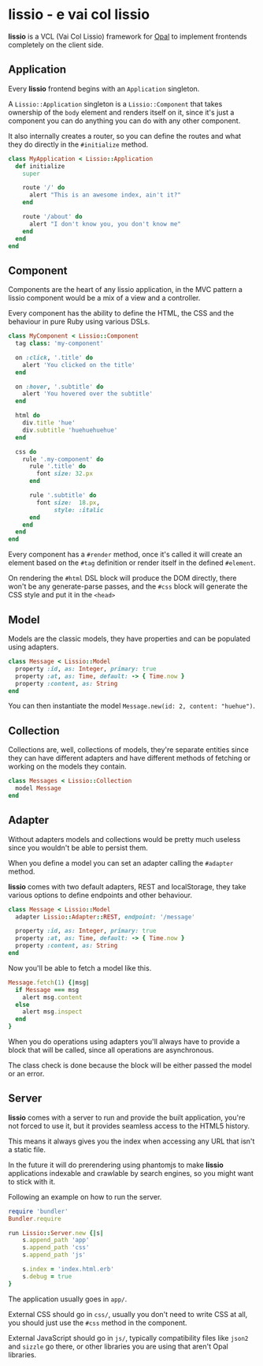 lissio - e vai col lissio
=========================
**lissio** is a VCL (Vai Col Lissio) framework for [Opal](http://opalrb.org) to
implement frontends completely on the client side.

Application
-----------
Every **lissio** frontend begins with an `Application` singleton.

A `Lissio::Application` singleton is a `Lissio::Component` that takes ownership
of the `body` element and renders itself on it, since it's just a component you
can do anything you can do with any other component.

It also internally creates a router, so you can define the routes and what they
do directly in the `#initialize` method.

```ruby
class MyApplication < Lissio::Application
  def initialize
    super

    route '/' do
      alert "This is an awesome index, ain't it?"
    end

    route '/about' do
      alert "I don't know you, you don't know me"
    end
  end
end
```

Component
---------
Components are the heart of any lissio application, in the MVC pattern a lissio
component would be a mix of a view and a controller.

Every component has the ability to define the HTML, the CSS and the behaviour
in pure Ruby using various DSLs.

```ruby
class MyComponent < Lissio::Component
  tag class: 'my-component'

  on :click, '.title' do
    alert 'You clicked on the title'
  end

  on :hover, '.subtitle' do
    alert 'You hovered over the subtitle'
  end

  html do
    div.title 'hue'
    div.subtitle 'huehuehuehue'
  end

  css do
    rule '.my-component' do
      rule '.title' do
        font size: 32.px
      end

      rule '.subtitle' do
        font size:  18.px,
             style: :italic
      end
    end
  end
end
```

Every component has a `#render` method, once it's called it will create an
element based on the `#tag` definition or render itself in the defined
`#element`.

On rendering the `#html` DSL block will produce the DOM directly, there won't
be any generate-parse passes, and the `#css` block will generate the CSS style
and put it in the `<head>`

Model
-----
Models are the classic models, they have properties and can be populated using
adapters.

```ruby
class Message < Lissio::Model
  property :id, as: Integer, primary: true
  property :at, as: Time, default: -> { Time.now }
  property :content, as: String
end
```

You can then instantiate the model `Message.new(id: 2, content: "huehue")`.

Collection
----------
Collections are, well, collections of models, they're separate entities since
they can have different adapters and have different methods of fetching or
working on the models they contain.

```ruby
class Messages < Lissio::Collection
  model Message
end
```

Adapter
-------
Without adapters models and collections would be pretty much useless since you
wouldn't be able to persist them.

When you define a model you can set an adapter calling the `#adapter` method.

**lissio** comes with two default adapters, REST and localStorage, they take
various options to define endpoints and other behaviour.

```ruby
class Message < Lissio::Model
  adapter Lissio::Adapter::REST, endpoint: '/message'

  property :id, as: Integer, primary: true
  property :at, as: Time, default: -> { Time.now }
  property :content, as: String
end
```

Now you'll be able to fetch a model like this.

```ruby
Message.fetch(1) {|msg|
  if Message === msg
    alert msg.content
  else
    alert msg.inspect
  end
}
```

When you do operations using adapters you'll always have to provide a block
that will be called, since all operations are asynchronous.

The class check is done because the block will be either passed the model or an
error.

Server
------
**lissio** comes with a server to run and provide the built application, you're
not forced to use it, but it provides seamless access to the HTML5 history.

This means it always gives you the index when accessing any URL that isn't a
static file.

In the future it will do prerendering using phantomjs to make **lissio**
applications indexable and crawlable by search engines, so you might want to
stick with it.

Following an example on how to run the server.

```ruby
require 'bundler'
Bundler.require

run Lissio::Server.new {|s|
	s.append_path 'app'
	s.append_path 'css'
	s.append_path 'js'

	s.index = 'index.html.erb'
	s.debug = true
}
```

The application usually goes in `app/`.

External CSS should go in `css/`, usually you don't need to write CSS at all,
you should just use the `#css` method in the component.

External JavaScript should go in `js/`, typically compatibility files like
`json2` and `sizzle` go there, or other libraries you are using that aren't
Opal libraries.
